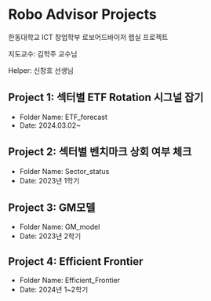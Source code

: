 # Robo Advisor Projects

한동대학교 ICT 창업학부 로보어드바이저 랩실 프로젝트

지도교수: 김학주 교수님

Helper: 신창호 선생님

## Project 1: 섹터별 ETF Rotation 시그널 잡기
- Folder Name: ETF_forecast
- Date: 2024.03.02~

## Project 2: 섹터별 벤치마크 상회 여부 체크
- Folder Name: Sector_status
- Date: 2023년 1학기

## Project 3: GM모델
- Folder Name: GM_model
- Date: 2023년 2학기

## Project 4: Efficient Frontier
- Folder Name: Efficient_Frontier
- Date: 2024년 1~2학기

